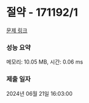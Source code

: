 # 절약 - 171192/1 

[문제 링크](https://level.goorm.io/exam/171192/%EC%A0%88%EC%95%BD/quiz/1) 

### 성능 요약

메모리: 10.05 MB, 시간: 0.06 ms

### 제출 일자

2024년 06월 21일 16:03:00

